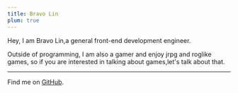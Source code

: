 ```yaml
---
title: Bravo Lin
plum: true
---
```


Hey, I am Bravo Lin,a general front-end development engineer.

Outside of programming, I am also a gamer and enjoy jrpg and roglike games, so if you are interested in talking about games,let's talk about that.

***

Find me on [GitHub](https://github.com/bravo-lin).<br>
<!-- Mail me at [hi@antfu.me](mailto:hi@antfu.me).<br> -->

<!-- 
If you like my works, consider sponsoring me on [GitHub Sponsor](https://github.com/sponsors/antfu) to keep them sustainable. -->
